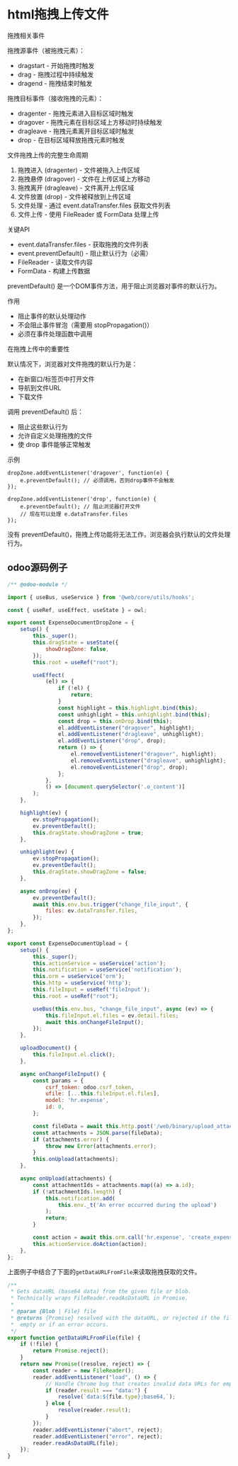 # html拖拽上传文件

拖拽相关事件

拖拽源事件（被拖拽元素）：
- dragstart - 开始拖拽时触发
- drag - 拖拽过程中持续触发
- dragend - 拖拽结束时触发

拖拽目标事件（接收拖拽的元素）：
- dragenter - 拖拽元素进入目标区域时触发
- dragover - 拖拽元素在目标区域上方移动时持续触发
- dragleave - 拖拽元素离开目标区域时触发
- drop - 在目标区域释放拖拽元素时触发

文件拖拽上传的完整生命周期

1. 拖拽进入 (dragenter) - 文件被拖入上传区域
2. 拖拽悬停 (dragover) - 文件在上传区域上方移动
3. 拖拽离开 (dragleave) - 文件离开上传区域
4. 文件放置 (drop) - 文件被释放到上传区域
5. 文件处理 - 通过 event.dataTransfer.files 获取文件列表
6. 文件上传 - 使用 FileReader 或 FormData 处理上传

关键API

- event.dataTransfer.files - 获取拖拽的文件列表
- event.preventDefault() - 阻止默认行为（必需）
- FileReader - 读取文件内容
- FormData - 构建上传数据

preventDefault() 是一个DOM事件方法，用于阻止浏览器对事件的默认行为。

作用

- 阻止事件的默认处理动作
- 不会阻止事件冒泡（需要用 stopPropagation()）
- 必须在事件处理函数中调用

在拖拽上传中的重要性

默认情况下，浏览器对文件拖拽的默认行为是：
- 在新窗口/标签页中打开文件
- 导航到文件URL
- 下载文件

调用 preventDefault() 后：
- 阻止这些默认行为
- 允许自定义处理拖拽的文件
- 使 drop 事件能够正常触发

示例
```
dropZone.addEventListener('dragover', function(e) {
    e.preventDefault(); // 必须调用，否则drop事件不会触发
});

dropZone.addEventListener('drop', function(e) {
    e.preventDefault(); // 阻止浏览器打开文件
    // 现在可以处理 e.dataTransfer.files
});
```
没有 preventDefault()，拖拽上传功能将无法工作，浏览器会执行默认的文件处理行为。

## odoo源码例子

```javascript
/** @odoo-module */

import { useBus, useService } from '@web/core/utils/hooks';

const { useRef, useEffect, useState } = owl;

export const ExpenseDocumentDropZone = {
    setup() {
        this._super();
        this.dragState = useState({
            showDragZone: false,
        });
        this.root = useRef("root");

        useEffect(
            (el) => {
                if (!el) {
                    return;
                }
                const highlight = this.highlight.bind(this);
                const unhighlight = this.unhighlight.bind(this);
                const drop = this.onDrop.bind(this);
                el.addEventListener("dragover", highlight);
                el.addEventListener("dragleave", unhighlight);
                el.addEventListener("drop", drop);
                return () => {
                    el.removeEventListener("dragover", highlight);
                    el.removeEventListener("dragleave", unhighlight);
                    el.removeEventListener("drop", drop);
                };
            },
            () => [document.querySelector('.o_content')]
        );
    },

    highlight(ev) {
        ev.stopPropagation();
        ev.preventDefault();
        this.dragState.showDragZone = true;
    },

    unhighlight(ev) {
        ev.stopPropagation();
        ev.preventDefault();
        this.dragState.showDragZone = false;
    },

    async onDrop(ev) {
        ev.preventDefault();
        await this.env.bus.trigger("change_file_input", {
            files: ev.dataTransfer.files,
        });        
    },
};

export const ExpenseDocumentUpload = {
    setup() {
        this._super();
        this.actionService = useService('action');
        this.notification = useService('notification');
        this.orm = useService('orm');
        this.http = useService('http');
        this.fileInput = useRef('fileInput');
        this.root = useRef("root");

        useBus(this.env.bus, "change_file_input", async (ev) => {
            this.fileInput.el.files = ev.detail.files;
            await this.onChangeFileInput();
        });
    },

    uploadDocument() {
        this.fileInput.el.click();
    },

    async onChangeFileInput() {
        const params = {
            csrf_token: odoo.csrf_token,
            ufile: [...this.fileInput.el.files],
            model: 'hr.expense',
            id: 0,
        };

        const fileData = await this.http.post('/web/binary/upload_attachment', params, "text");
        const attachments = JSON.parse(fileData);
        if (attachments.error) {
            throw new Error(attachments.error);
        }
        this.onUpload(attachments);
    },

    async onUpload(attachments) {
        const attachmentIds = attachments.map((a) => a.id);
        if (!attachmentIds.length) {
            this.notification.add(
                this.env._t('An error occurred during the upload')
            );
            return;
        }

        const action = await this.orm.call('hr.expense', 'create_expense_from_attachments', ["", attachmentIds]);
        this.actionService.doAction(action);
    },
};

```

上面例子中结合了下面的`getDataURLFromFile`来读取拖拽获取的文件。

```javascript
/**
 * Gets dataURL (base64 data) from the given file or blob.
 * Technically wraps FileReader.readAsDataURL in Promise.
 *
 * @param {Blob | File} file
 * @returns {Promise} resolved with the dataURL, or rejected if the file is
 *  empty or if an error occurs.
 */
export function getDataURLFromFile(file) {
    if (!file) {
        return Promise.reject();
    }
    return new Promise((resolve, reject) => {
        const reader = new FileReader();
        reader.addEventListener("load", () => {
            // Handle Chrome bug that creates invalid data URLs for empty files
            if (reader.result === "data:") {
                resolve(`data:${file.type};base64,`);
            } else {
                resolve(reader.result);
            }
        });
        reader.addEventListener("abort", reject);
        reader.addEventListener("error", reject);
        reader.readAsDataURL(file);
    });
}
```
